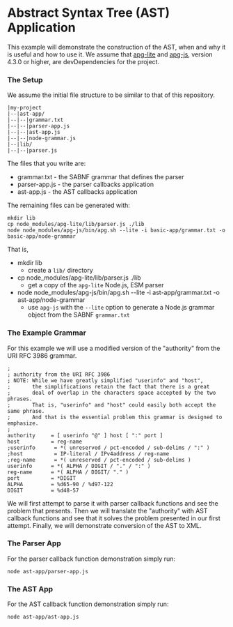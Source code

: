 # Abstract Syntax Tree (AST) Application

This example will demonstrate the construction of the AST, when and why it is useful and how to use it.
We assume that [apg-lite](https://www.npmjs.com/package/apg-lite) and [apg-js](https://www.npmjs.com/package/apg-js), version 4.3.0 or higher,
are devDependencies for the project.

### The Setup

We assume the initial file structure to be similar to that of this repository.

```
|my-project
|--|ast-app/
|--|--|grammar.txt
|--|--|parser-app.js
|--|--|ast-app.js
|--|--|node-grammar.js
|--|lib/
|--|--|parser.js
```

The files that you write are:

- grammar.txt - the SABNF grammar that defines the parser
- parser-app.js - the parser callbacks application
- ast-app.js - the AST callbacks application

The remaining files can be generated with:

```
mkdir lib
cp node_modules/apg-lite/lib/parser.js ./lib
node node_modules/apg-js/bin/apg.sh --lite -i basic-app/grammar.txt -o basic-app/node-grammar
```

That is,

- mkdir lib
  - create a `lib/` directory
- cp node_modules/apg-lite/lib/parser.js ./lib
  - get a copy of the `apg-lite` Node.js, ESM parser
- node node_modules/apg-js/bin/apg.sh --lite -i ast-app/grammar.txt -o ast-app/node-grammar
  - use `apg-js` with the `--lite` option to generate a Node.js grammar object from the SABNF `grammar.txt`

### The Example Grammar

For this example we will use a modified version of the "authority" from the URI RFC 3986 grammar.

```
;
; authority from the URI RFC 3986
; NOTE: While we have greatly simplified "userinfo" and "host",
;       the simplifications retain the fact that there is a great
;       deal of overlap in the characters space accepted by the two phrases.
;       That is, "userinfo" and "host" could easily both accept the same phrase.
;       And that is the essential problem this grammar is designed to emphasize.
;
authority     = [ userinfo "@" ] host [ ":" port ]
host          = reg-name
;userinfo      = *( unreserved / pct-encoded / sub-delims / ":" )
;host          = IP-literal / IPv4address / reg-name
;reg-name      = *( unreserved / pct-encoded / sub-delims )
userinfo      = *( ALPHA / DIGIT / "." / ":" )
reg-name      = *( ALPHA / DIGIT/ "." )
port          = *DIGIT
ALPHA         = %d65-90 / %d97-122
DIGIT         = %d48-57
```

We will first attempt to parse it with parser callback functions and see the problem that presents.
Then we will translate the "authority" with AST callback functions and see that it solves the problem
presented in our first attempt.
Finally, we will demonstrate conversion of the AST to XML.

### The Parser App

For the parser callback function demonstration simply run:

```
node ast-app/parser-app.js
```

### The AST App

For the AST callback function demonstration simply run:

```
node ast-app/ast-app.js
```
